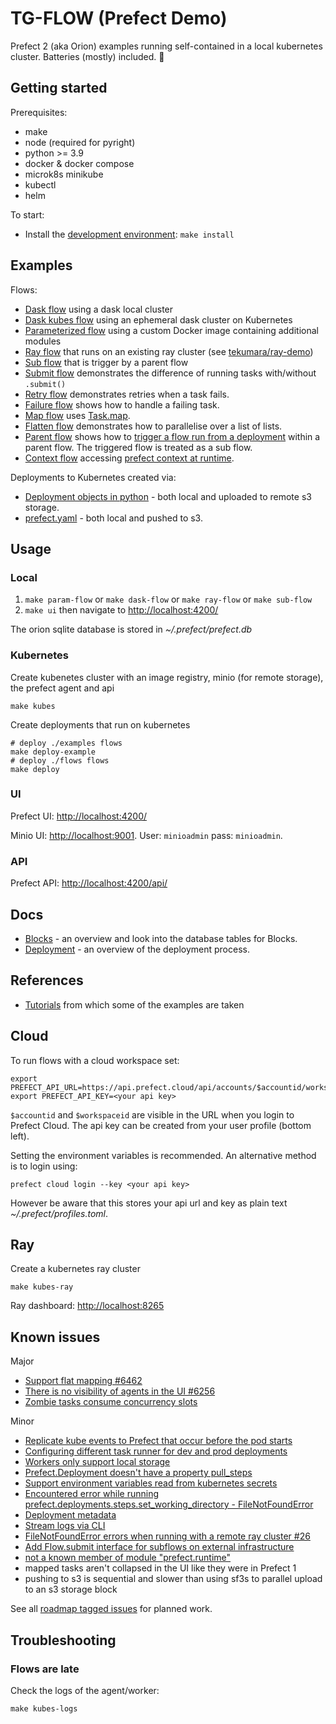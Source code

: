 # TG-FLOW (Prefect Demo)

Prefect 2 (aka Orion) examples running self-contained in a local kubernetes cluster. Batteries (mostly) included. 🔋

## Getting started

Prerequisites:

- make
- node (required for pyright)
- python >= 3.9
- docker & docker compose
- microk8s minikube 
- kubectl
- helm

To start:

- Install the [development environment](CONTRIBUTING.md#getting-started): `make install`

## Examples

Flows:

- [Dask flow](examples/dask_flow.py) using a dask local cluster
- [Dask kubes flow](examples/dask_kubes_flow.py) using an ephemeral dask cluster on Kubernetes
- [Parameterized flow](examples/param_flow.py) using a custom Docker image containing additional modules
- [Ray flow](examples/ray_flow.py) that runs on an existing ray cluster (see [tekumara/ray-demo](https://github.com/tekumara/ray-demo))
- [Sub flow](examples/sub_flow.py) that is trigger by a parent flow
- [Submit flow](examples/submit_flow.py) demonstrates the difference of running tasks with/without `.submit()`
- [Retry flow](examples/retry_flow.py) demonstrates retries when a task fails.
- [Failure flow](examples/failure_flow.py) shows how to handle a failing task.
- [Map flow](examples/map_flow.py) uses [Task.map](https://docs.prefect.io/faq/?h=map#does-prefect-2-support-mapping).
- [Flatten flow](examples/flatten_flow.py) demonstrates how to parallelise over a list of lists.
- [Parent flow](examples/parent_flow.py) shows how to [trigger a flow run from a deployment](https://annageller.medium.com/44d65b625627) within a parent flow. The triggered flow is treated as a sub flow.
- [Context flow](examples/context_flow.py) accessing [prefect context at runtime](https://docs.prefect.io/2.13.0/concepts/runtime-context/).

Deployments to Kubernetes created via:

- [Deployment objects in python](examples/deploy.py) - both local and uploaded to remote s3 storage.
- [prefect.yaml](prefect.yaml) - both local and pushed to s3.

## Usage

### Local

1. `make param-flow` or `make dask-flow` or `make ray-flow` or `make sub-flow`
1. `make ui` then navigate to [http://localhost:4200/](http://localhost:4200/)

The orion sqlite database is stored in _~/.prefect/prefect.db_

### Kubernetes

Create kubenetes cluster with an image registry, minio (for remote storage), the prefect agent and api

```
make kubes
```

Create deployments that run on kubernetes

```
# deploy ./examples flows
make deploy-example
# deploy ./flows flows
make deploy
```

### UI

Prefect UI: [http://localhost:4200/](http://localhost:4200/)

Minio UI: [http://localhost:9001](http://localhost:9001). User: `minioadmin` pass: `minioadmin`.

### API

Prefect API: [http://localhost:4200/api/](http://localhost:4200/api/)

## Docs

- [Blocks](docs/blocks.md) - an overview and look into the database tables for Blocks.
- [Deployment](docs/deployment.md) - an overview of the deployment process.

## References

- [Tutorials](https://docs.prefect.io/tutorials/first-steps/) from which some of the examples are taken

## Cloud

To run flows with a cloud workspace set:

```
export PREFECT_API_URL=https://api.prefect.cloud/api/accounts/$accountid/workspaces/$workspaceid
export PREFECT_API_KEY=<your api key>
```

`$accountid` and `$workspaceid` are visible in the URL when you login to Prefect Cloud. The api key can be created from your user profile (bottom left).

Setting the environment variables is recommended. An alternative method is to login using:

```
prefect cloud login --key <your api key>
```

However be aware that this stores your api url and key as plain text _~/.prefect/profiles.toml_.

## Ray

Create a kubernetes ray cluster

```
make kubes-ray
```

Ray dashboard: [http://localhost:8265](http://localhost:8265)

## Known issues

Major

- [Support flat mapping #6462](https://github.com/PrefectHQ/prefect/issues/6462)
- [There is no visibility of agents in the UI #6256](https://github.com/PrefectHQ/prefect/issues/6256)
- [Zombie tasks consume concurrency slots](https://github.com/PrefectHQ/prefect/issues/5995)

Minor

- [Replicate kube events to Prefect that occur before the pod starts](https://github.com/PrefectHQ/prefect-kubernetes/issues/86)
- [Configuring different task runner for dev and prod deployments](https://github.com/PrefectHQ/prefect/issues/5560)
- [Workers only support local storage](https://github.com/PrefectHQ/prefect/discussions/10277)
- [Prefect.Deployment doesn't have a property pull_steps](https://github.com/PrefectHQ/prefect/issues/9220)
- [Support environment variables read from kubernetes secrets](https://github.com/PrefectHQ/prefect-kubernetes/issues/83)
- [Encountered error while running prefect.deployments.steps.set_working_directory - FileNotFoundError](https://github.com/PrefectHQ/prefect/issues/10285)
- [Deployment metadata](https://github.com/PrefectHQ/prefect/issues/5735)
- [Stream logs via CLI](https://github.com/PrefectHQ/prefect/issues/5987)
- [FileNotFoundError errors when running with a remote ray cluster #26](https://github.com/PrefectHQ/prefect-ray/issues/26)
- [Add Flow.submit interface for subflows on external infrastructure](https://github.com/PrefectHQ/prefect/issues/6689)
- [not a known member of module "prefect.runtime"](https://github.com/PrefectHQ/prefect/issues/9027)
- mapped tasks aren't collapsed in the UI like they were in Prefect 1
- pushing to s3 is sequential and slower than using sf3s to parallel upload to an s3 storage block

See all [roadmap tagged issues](https://github.com/PrefectHQ/prefect/labels/status%3Aroadmap) for planned work.

## Troubleshooting

### Flows are late

Check the logs of the agent/worker:

```
make kubes-logs
```
